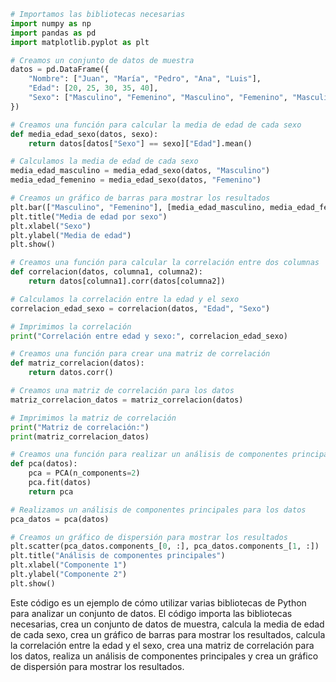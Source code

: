 ```python
# Importamos las bibliotecas necesarias
import numpy as np
import pandas as pd
import matplotlib.pyplot as plt

# Creamos un conjunto de datos de muestra
datos = pd.DataFrame({
    "Nombre": ["Juan", "María", "Pedro", "Ana", "Luis"],
    "Edad": [20, 25, 30, 35, 40],
    "Sexo": ["Masculino", "Femenino", "Masculino", "Femenino", "Masculino"]
})

# Creamos una función para calcular la media de edad de cada sexo
def media_edad_sexo(datos, sexo):
    return datos[datos["Sexo"] == sexo]["Edad"].mean()

# Calculamos la media de edad de cada sexo
media_edad_masculino = media_edad_sexo(datos, "Masculino")
media_edad_femenino = media_edad_sexo(datos, "Femenino")

# Creamos un gráfico de barras para mostrar los resultados
plt.bar(["Masculino", "Femenino"], [media_edad_masculino, media_edad_femenino])
plt.title("Media de edad por sexo")
plt.xlabel("Sexo")
plt.ylabel("Media de edad")
plt.show()

# Creamos una función para calcular la correlación entre dos columnas
def correlacion(datos, columna1, columna2):
    return datos[columna1].corr(datos[columna2])

# Calculamos la correlación entre la edad y el sexo
correlacion_edad_sexo = correlacion(datos, "Edad", "Sexo")

# Imprimimos la correlación
print("Correlación entre edad y sexo:", correlacion_edad_sexo)

# Creamos una función para crear una matriz de correlación
def matriz_correlacion(datos):
    return datos.corr()

# Creamos una matriz de correlación para los datos
matriz_correlacion_datos = matriz_correlacion(datos)

# Imprimimos la matriz de correlación
print("Matriz de correlación:")
print(matriz_correlacion_datos)

# Creamos una función para realizar un análisis de componentes principales
def pca(datos):
    pca = PCA(n_components=2)
    pca.fit(datos)
    return pca

# Realizamos un análisis de componentes principales para los datos
pca_datos = pca(datos)

# Creamos un gráfico de dispersión para mostrar los resultados
plt.scatter(pca_datos.components_[0, :], pca_datos.components_[1, :])
plt.title("Análisis de componentes principales")
plt.xlabel("Componente 1")
plt.ylabel("Componente 2")
plt.show()
```

Este código es un ejemplo de cómo utilizar varias bibliotecas de Python para analizar un conjunto de datos. El código importa las bibliotecas necesarias, crea un conjunto de datos de muestra, calcula la media de edad de cada sexo, crea un gráfico de barras para mostrar los resultados, calcula la correlación entre la edad y el sexo, crea una matriz de correlación para los datos, realiza un análisis de componentes principales y crea un gráfico de dispersión para mostrar los resultados.